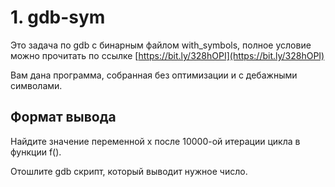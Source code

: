 1\. gdb-sym
===========

Это задача по gdb с бинарным файлом with\_symbols, полное условие можно прочитать по ссылке [https://bit.ly/328hOPI](https://bit.ly/328hOPI)

Вам дана программа, собранная без оптимизации и с дебажными символами.

Формат вывода
-------------

Найдите значение переменной x после 10000-ой итерации цикла в функции f().

Отошлите gdb скрипт, который выводит нужное число.